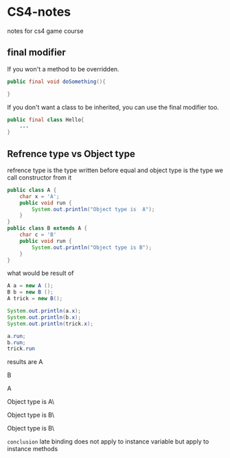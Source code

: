 # CS4-notes
notes for cs4 game course 

## final modifier

If you won't a method to be overridden.
``` java
public final void doSomething(){

}
```

If you don't want a class to be inherited, you can use the final
modifier too.

```java
public final class Hello{
    ...
}
```

## Refrence type vs Object type
   refrence type is the type written before equal and object type is the type we call constructor from it
```java 
public class A {
    char x = 'A';
    public void run {
        System.out.println("Object type is  A");
    }
}
public class B extends A {
    char c = 'B'
    public void run {
        System.out.println("Object type is B");
    }
}
```

what would be result of 

```java
A a = new A ();
B b = new B ();
A trick = new B();

System.out.println(a.x);
System.out.println(b.x);
System.out.println(trick.x);

a.run;
b.run;
trick.run
```
results are 
A

B

A



Object type is A\

Object type is B\

Object type is B\

`conclusion` late binding does not apply to instance variable but apply to instance methods 


